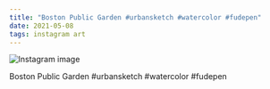 ```yaml
---
title: "Boston Public Garden #urbansketch #watercolor #fudepen"
date: 2021-05-08
tags: instagram art
---
```


![Instagram image](/media/184009721_936373290492921_3606731076005337068_n_17884612892203404.jpg)

Boston Public Garden #urbansketch #watercolor #fudepen
